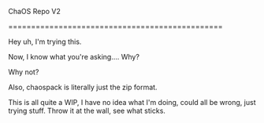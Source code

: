 ChaOS Repo V2


===============================================

Hey uh, I'm trying this.

Now, I know what you're asking.... Why?

Why not?

Also, chaospack is literally just the zip format.

This is all quite a WIP, I have no idea what I'm doing, could all be wrong, just trying stuff. 
Throw it at the wall, see what sticks.
